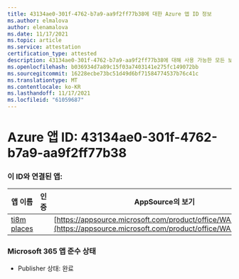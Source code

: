 ```yaml
---
title: 43134ae0-301f-4762-b7a9-aa9f2ff77b38에 대한 Azure 앱 ID 정보
ms.author: elmalova
author: elenamalova
ms.date: 11/17/2021
ms.topic: article
ms.service: attestation
certification_type: attested
description: 43134ae0-301f-4762-b7a9-aa9f2ff77b38에 대해 사용 가능한 모든 보안 및 규정 준수 정보입니다.
ms.openlocfilehash: b036934d7a89c15f03a7403141e275fc149072bb
ms.sourcegitcommit: 16228ecbe73bc51d49d6bf71584774537b76c41c
ms.translationtype: MT
ms.contentlocale: ko-KR
ms.lasthandoff: 11/17/2021
ms.locfileid: "61059687"
---
```

# <a name="azure-app-id-43134ae0-301f-4762-b7a9-aa9f2ff77b38"></a>Azure 앱 ID: 43134ae0-301f-4762-b7a9-aa9f2ff77b38


### <a name="apps-associated-with-this-id"></a>이 ID와 연결된 앱:
| **앱 이름** | **인증** | **AppSource의 보기** |
|--------------|---------------|-----------------------|
| [ti8m places](https://docs.microsoft.com/microsoft-365-app-certification/forward/WA200003311) |  | [https://appsource.microsoft.com/product/office/WA200003311](https://appsource.microsoft.com/product/office/WA200003311) |

### <a name="microsoft-365-app-compliance-status"></a>Microsoft 365 앱 준수 상태
- Publisher 상태: 완료
